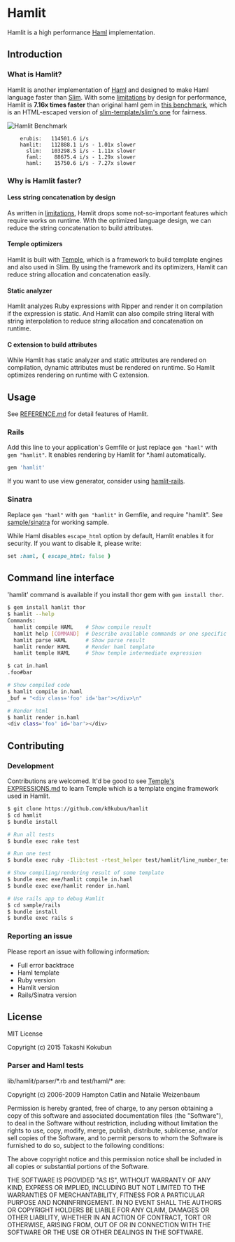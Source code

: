# Hamlit

Hamlit is a high performance [Haml](https://github.com/haml/haml) implementation.

## Introduction

### What is Hamlit?
Hamlit is another implementation of [Haml](https://github.com/haml/haml) and designed to make Haml language faster than
[Slim](https://github.com/slim-template/slim). With some [limitations](REFERENCE.md#limitations) by
design for performance, Hamlit is **7.16x times faster** than original haml gem in
[this benchmark](benchmark/slim/run-benchmarks.rb), which is an HTML-escaped version of [slim-template/slim's one](https://github.com/slim-template/slim/blob/v3.0.6/benchmarks/run-benchmarks.rb) for fairness.

![Hamlit Benchmark](http://i.gyazo.com/4fe00ff2ac2fa959dfcf86a5e27dc914.png)

```
    erubis:   114501.6 i/s
    hamlit:   112888.1 i/s - 1.01x slower
      slim:   103298.5 i/s - 1.11x slower
      faml:    88675.4 i/s - 1.29x slower
      haml:    15750.6 i/s - 7.27x slower
```

### Why is Hamlit faster?

#### Less string concatenation by design
As written in [limitations](REFERENCE.md#limitations), Hamlit drops some not-so-important features which require
works on runtime. With the optimized language design, we can reduce the string concatenation
to build attributes.

#### Temple optimizers
Hamlit is built with [Temple](https://github.com/judofyr/temple), which is a framework to build
template engines and also used in Slim. By using the framework and its optimizers, Hamlit can
reduce string allocation and concatenation easily.

#### Static analyzer
Hamlit analyzes Ruby expressions with Ripper and render it on compilation if the expression
is static. And Hamlit can also compile string literal with string interpolation to reduce
string allocation and concatenation on runtime.

#### C extension to build attributes
While Hamlit has static analyzer and static attributes are rendered on compilation,
dynamic attributes must be rendered on runtime. So Hamlit optimizes rendering on runtime
with C extension.

## Usage

See [REFERENCE.md](REFERENCE.md) for detail features of Hamlit.

### Rails

Add this line to your application's Gemfile or just replace `gem "haml"` with `gem "hamlit"`.
It enables rendering by Hamlit for \*.haml automatically.

```rb
gem 'hamlit'
```

If you want to use view generator, consider using [hamlit-rails](https://github.com/mfung/hamlit-rails).

### Sinatra

Replace `gem "haml"` with `gem "hamlit"` in Gemfile, and require "hamlit".
See [sample/sinatra](sample/sinatra) for working sample.

While Haml disables `escape_html` option by default, Hamlit enables it for security.
If you want to disable it, please write:

```rb
set :haml, { escape_html: false }
```


## Command line interface

'hamlit' command is available if you install thor gem with `gem install thor`.

```bash
$ gem install hamlit thor
$ hamlit --help
Commands:
  hamlit compile HAML    # Show compile result
  hamlit help [COMMAND]  # Describe available commands or one specific command
  hamlit parse HAML      # Show parse result
  hamlit render HAML     # Render haml template
  hamlit temple HAML     # Show temple intermediate expression

$ cat in.haml
.foo#bar

# Show compiled code
$ hamlit compile in.haml
_buf = "<div class='foo' id='bar'></div>\n"

# Render html
$ hamlit render in.haml
<div class='foo' id='bar'></div>
```

## Contributing

### Development

Contributions are welcomed. It'd be good to see
[Temple's EXPRESSIONS.md](https://github.com/judofyr/temple/blob/v0.7.6/EXPRESSIONS.md)
to learn Temple which is a template engine framework used in Hamlit.

```bash
$ git clone https://github.com/k0kubun/hamlit
$ cd hamlit
$ bundle install

# Run all tests
$ bundle exec rake test

# Run one test
$ bundle exec ruby -Ilib:test -rtest_helper test/hamlit/line_number_test.rb -l 12

# Show compiling/rendering result of some template
$ bundle exec exe/hamlit compile in.haml
$ bundle exec exe/hamlit render in.haml

# Use rails app to debug Hamlit
$ cd sample/rails
$ bundle install
$ bundle exec rails s
```

### Reporting an issue

Please report an issue with following information:

- Full error backtrace
- Haml template
- Ruby version
- Hamlit version
- Rails/Sinatra version

## License

MIT License

Copyright (c) 2015 Takashi Kokubun

### Parser and Haml tests

lib/hamlit/parser/\*.rb and test/haml/\* are:

Copyright (c) 2006-2009 Hampton Catlin and Natalie Weizenbaum

Permission is hereby granted, free of charge, to any person obtaining
a copy of this software and associated documentation files (the
"Software"), to deal in the Software without restriction, including
without limitation the rights to use, copy, modify, merge, publish,
distribute, sublicense, and/or sell copies of the Software, and to
permit persons to whom the Software is furnished to do so, subject to
the following conditions:

The above copyright notice and this permission notice shall be
included in all copies or substantial portions of the Software.

THE SOFTWARE IS PROVIDED "AS IS", WITHOUT WARRANTY OF ANY KIND,
EXPRESS OR IMPLIED, INCLUDING BUT NOT LIMITED TO THE WARRANTIES OF
MERCHANTABILITY, FITNESS FOR A PARTICULAR PURPOSE AND
NONINFRINGEMENT. IN NO EVENT SHALL THE AUTHORS OR COPYRIGHT HOLDERS BE
LIABLE FOR ANY CLAIM, DAMAGES OR OTHER LIABILITY, WHETHER IN AN ACTION
OF CONTRACT, TORT OR OTHERWISE, ARISING FROM, OUT OF OR IN CONNECTION
WITH THE SOFTWARE OR THE USE OR OTHER DEALINGS IN THE SOFTWARE.
